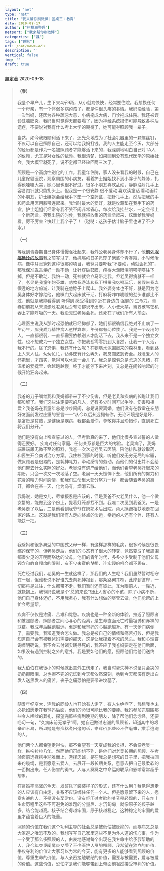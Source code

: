 ```yaml
---
layout: "net"
type: "net"
title: "我來幫你刷微博｜圓桌三：教育"
date: 2020-08-17
author: ["柯棋瀚整理"]
netsort: ["我來幫你刷微博"]
categories: ["襍"]
tags: ["觀點"]
url: /net/news-edu
description: ''
vertical: false
img: ''
draft: true
---
```


[無定著](https://www.douban.com/people/wudingzhe/)        2020-09-18

> #### （零）
>
> 我是个早产儿，生下来4斤9两，从小就病怏怏，经常要住院。我想换任何一个母亲，有一个体弱多病的孩子，都是件很头疼的事情。我妈没经验，第一次当妈，还因为各种疏忽大意，小病拖成大病，门诊拖成住院。我还被误诊过脑膜炎，我妈当时觉得天都要塌了，因为神经系统损伤可能导致各种后遗症，不要说对我有什么考上大学的期待了，她可能得照顾我一辈子。
>
> 当然，如今我既顺利活下来了，还光荣地成为了社会机器里的一颗螺丝钉，不仅可以自己照顾自己，还可以给我妈打钱。我的人生能走至今天，大部分的经历都是作为一名被照顾者才能够活下来的，我深刻地明白自己对TA人的依赖，尤其是对女性的依赖。我很清楚，如果回到没有现代医学的原始社会，我大概早就死了，说不定都已经轮回两三次了。
>
> 照顾是一个高度性别化的工作。我童年住院，家人没来看我的时候，自己在儿童保健医院，观察周围的小病友，看着护士姐姐找不到小胖子的静脉，扎得他哇哇大哭，她心里也很不好过。很多小朋友喜欢乱动，静脉注射扎手上容易跑针就只能扎头上。但我是一个很安静 很不爱动 喜欢读童话 看动画片的小朋友，护士姐姐会给我手下垫一个空药盒，把针扎手上，然后把我的手和药盒用医用胶带连起来。我当时最大的爱好，就是收藏垫在我手下的药盒，护士姐姐们经常夸我不哭不闹非常省心，每次给我挂盐水，一定会带上一个新药盒。等我出院的时候，我就把收集的药盒垒起来，炫耀给我爹妈看，厉不厉害？快赶上我个子了！（哒哒：这孩子估计脑子里也进了不少水。）
>
> #### （一）
>
> 等我到青春期自己身体慢慢强壮起来，我外公老吴身体却不行了，他[前列腺癌确诊的故事](https://www.douban.com/note/737800557/)我之前写过了，他抗癌的日子贯穿了我整个青春期。小时候治病，像中耳炎穿刺这种很疼的项目，我爸只要吓我“不要动，动就会死的”，那我保准乖乖坐好一动不动，让针穿破鼓膜，疼得大滴眼泪吧嗒吧嗒往下掉，但是不敢动，我怕一动，死神就会立马带走我。但老吴得病就不一样了，老吴是我童年的英雄，他教我游泳和我下棋带我吃喝玩乐，暑假带我去很远的地方旅游，让我骑在他脖子上爬山。我外婆身体也不好，就是因为老吴身体好才嫁给他，他嗓门大起床就干活，打麻将咋咋唬唬的劲头谁都比不过，他就是我能看得到 听得到 感受得到的 近在身边的 强健的 生命力。青春期前我从来没想过老吴也会有话都说不出来，大小便失禁，需要被驾在机器上才能呼吸的一天。我没想过老吴会死。还死在了我们所有人前面。
>
> 心理医生说我从那时起恐怕就已经抑郁了，她们都很确信我绝对不止病了一年两年，那我成为精神病人这样算来，年份都有两位数了。我是一个没用的人，一直都很弱，一直都需要依赖别人才能活下去，我从来不是一个独立女性，也不想成为一个独立女性。你把我孤零零扔到大自然，让我一个人活，我不行的。除了恐惧，我还有什么呢？在钢筋水泥围起来的森林里，看到路上人来人往，匆匆忙忙，仿佛还有什么奔头，我反而感到安全。躲进爱人的怀抱里，才踏实，觉得可以休息一会儿了。我总是惊惧总是忐忑的思绪，在温柔的爱抚里，会越跑越慢，终于才能停下来片刻，又总是在闹铃响起的时候开始狂奔起来。
>
> #### （二）
>
> 我爸的刀子嘴给我和我妈都带来了不少伤害，但是老吴和疾病的长跑让我们都和解了。我们这些注定要死的凡人，还有多少时间可以争吵、伤害和相爱？我爸妈在我童年总是吵吵闹闹，总是说要离婚。他们没有在教堂在亲朋好友面前发过庄重的誓言——“从今以后永远拥有你，无论环境是好是坏，是富贵是贫贱，是健康是疾病，我都会爱你，尊敬你并且珍惜你，直到死亡将我们分开。”   
>
> 他们是没有向上帝宣誓过的人，但考验真的来了，他们比很多宣过誓的人做得还要好。  疾病对任何家庭、任何关系都是巨大的考验。老吴病了，我妈端屎端尿无微不至的照料，我爸一次次送老吴去医院、陪他排队就诊取药、和医生开会商讨治疗方案。我住校回家的时候，听他们发无穷无尽的牢骚，做照顾者是很累的，是耗神耗力，牵动感情的劳动。而他们的付出并不会给他们带去什么实际的好处，老吴没有遗产给他们，而他们希望老吴好起来的期盼，只会一次又一次地落了空。老吴一天天憔悴下去，他们所有的努力和花费的精力时间感情，和我们生命里大部分努力一样，都会随着老吴的离开，都会在某一天，化为乌有，烟消云散。
>
> 我妈说，她是女儿，尽孝报恩是应该的，但是我爸不欠老吴什么，他一个做女婿的，能做到这个份上，提着灯笼都找不到。我唯二次见到我爸哭，一是老吴走了以后，二是他看到我爷爷在奶奶术后出院，两人蹒跚相扶地走在回家的路上。这就是我们所有人走向终点的命运，幸运的人还有个伴，还有人能扶一把。
>
> #### （三）
>
> 我爸妈和很多典型的中国式父母一样，有这样那样的毛病，很多时候是很畏缩的保守的，但老吴走后，他们的心态有了很大的转变，竟然变成了我周围都很少见的开明而豁达的父母。他们的青年时代，多多少少受制于他们父母观念和教育程度的限制，有不少未竟的梦想，连实现的机会都不再有。
>
> 死亡经过我们，老吴的一生就这样了，那我们的人生呢？我们虽然暂时相守在一起，但谁都说不好谁先去向死神报到，那条路何其窄，此岸到彼岸，一切都将是过往，什么都带不走。我们暂时还有彼此，互为眼前人，一靠近，就能抱上。我爸妈说我是个“总的来说”很让人省心的小孩，除了小病不断，他们自己身体还好，不用我担心，我有什么想做的尽管去做，他们能帮的上忙会尽量帮。 
>
> 疾病不仅仅是疼痛、苦难和忧愁。疾病也是一种全新的体验，拉近了照顾者和被照顾者，照顾者之间心与心的距离，是生命直面死亡时最坦诚和赤裸的联结。我成年后越跑越远，但是和我爸妈的心越跑越近。有一天他们病倒了，需要我，我知道我会怎么做。我总是被自己的情绪和痛苦打败，但是我知道自己会有被我爸妈需要的那天，这是让我撑着不死的念头。我和心理咨询师明确说，我不会去付诸实践寻死的，我答应了我爸妈要走在他们后面，如果没有遇到控制之外的意外，我是要如他们的愿，照顾他们给他们送终的。
>
> 我大伯伯在我很小的时候就出意外工伤走了，我当时帮失神不说话只会哭的奶奶擦眼泪、总也擦不完的记忆到今天都依然深刻，她到今天都没有走出白发人送黑发人的痛苦，丧子之痛恐怕是要带进坟墓了。 
>
> #### （四）
>
> 随着年纪变大，连我的同龄人也开始有人走了，有人生绝症了，我想我也未必能如愿走在我爸妈后面，他们的命很可能比我的要硬。我妈参加完周围那些令人唏嘘的葬礼，探望完那些病到晚期的朋友，除了帮他们念念经，还要唠叨一句，“久病床前无孝子”啊。她自己做过忠诚的照顾者，知道其中的艰辛和不易，所以她是有资格说出这句话，来评价那些经不住磨难，撒手逃跑的人。
>
> 他们两个人都希望走得快，都不希望有一天变成我的负担，不会像老吴一样，拖拖拉拉八年。然而他们可能想不到，是他们对老吴长期的照顾，在考验面前选择携手迎难而上，选择忠诚，是在我总是想死的日子里，把我拉回来的缆绳，是我愿意去爱人，去展开一段长期关系，愿意去把自己最柔软的一面掏出来，任人伤害的勇气。人与人冥冥之中命运的联系和影响常常超乎想象。
>
> 在离婚率高涨的今天，发誓除了装装样子的形式，还有什么用？我觉得想走的人应该有自由走，关系不应该绑住任何一个人。但是愿意留下来的人，愿意忠诚的人，不是没有奖赏的。没有经历过考验的关系是轻飘的，只有加上生命历程里这些不可避免的难题的分量后，才沉甸甸，就像原子的核子越多，结合能越高。核子结合得越牢固，原子核越稳定。这种稳定的牢固的爱里才蕴含着巨大的能量。   
>
> 照顾的价值在我们这个功利主导的社会总是被低估被贬抑的，而疾病又总是大家避之唯恐不及的。我想写写自己家里这些不足为外人道的伤心事，作为一个受了那么多照顾的人，由衷地感谢每个出现在我生命中给予我帮助的人，我今年突发阑尾炎又受了不少医护人员的照顾。我希望在独立的价值、争权夺利的价值让大家习以为常的今天，能有更多的人能够看到照顾的价值，尊重生命的价值，与人亲密接触联结的价值，需要与被需要，爱与被爱的价值。这些价值，恐怕才是我们能够带到上帝面前坦然接受审判的价值。